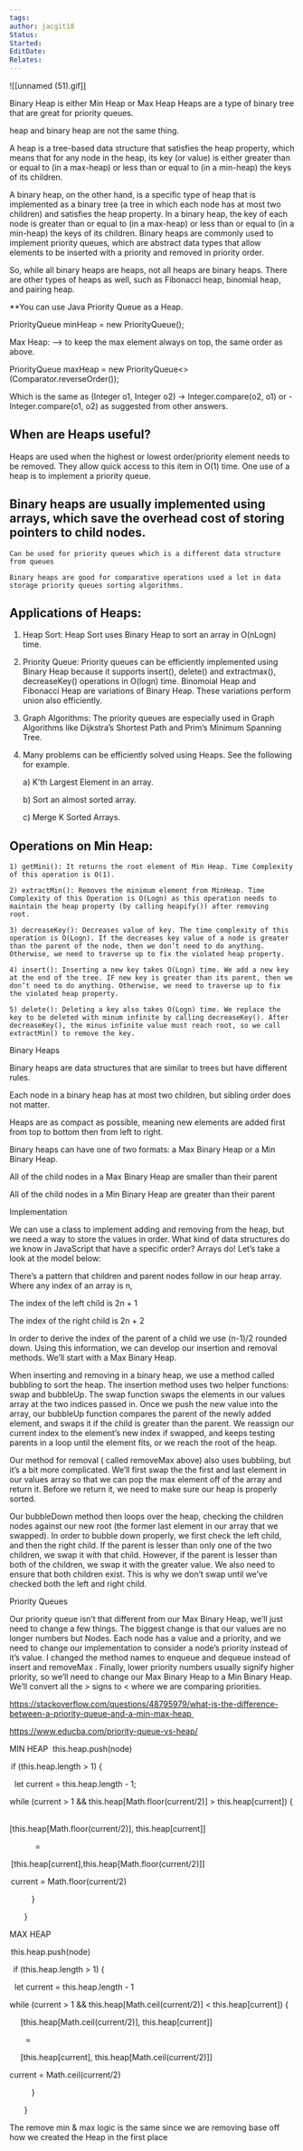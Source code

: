```yaml
---
tags: 
author: jacgit18
Status: 
Started: 
EditDate: 
Relates:
---
```

![[unnamed (51).gif]]

Binary Heap is either Min Heap or Max Heap
Heaps are a type of binary tree that are great for priority queues.

heap and binary heap are not the same thing.

A heap is a tree-based data structure that satisfies the heap property, which means that for any node in the heap, its key (or value) is either greater than or equal to (in a max-heap) or less than or equal to (in a min-heap) the keys of its children.  
  
A binary heap, on the other hand, is a specific type of heap that is implemented as a binary tree (a tree in which each node has at most two children) and satisfies the heap property. In a binary heap, the key of each node is greater than or equal to (in a max-heap) or less than or equal to (in a min-heap) the keys of its children. Binary heaps are commonly used to implement priority queues, which are abstract data types that allow elements to be inserted with a priority and removed in priority order.  
  
So, while all binary heaps are heaps, not all heaps are binary heaps. There are other types of heaps as well, such as Fibonacci heap, binomial heap, and pairing heap.



**You can use Java Priority Queue as a Heap. 

PriorityQueue<Integer> minHeap = new PriorityQueue<Integer>(); 

Max Heap: --> to keep the max element always on top, the same order as above. 

PriorityQueue<Integer> maxHeap = new PriorityQueue<>(Comparator.reverseOrder()); 

Which is the same as (Integer o1, Integer o2) -> Integer.compare(o2, o1) or - Integer.compare(o1, o2) as suggested from other answers. 



## When are Heaps useful? 

Heaps are used when the highest or lowest order/priority element needs to be removed. They allow quick access to this item in O(1) time. One use of a heap is to implement a priority queue. 

## Binary heaps are usually implemented using arrays, which save the overhead cost of storing pointers to child nodes. 

	Can be used for priority queues which is a different data structure from queues 

	Binary heaps are good for comparative operations used a lot in data storage priority queues sorting algorithms. 

## Applications of Heaps: 

1) Heap Sort: Heap Sort uses Binary Heap to sort an array in O(nLogn) time. 

2) Priority Queue: Priority queues can be efficiently implemented using Binary Heap because it supports insert(), delete() and extractmax(), decreaseKey() operations in O(logn) time. Binomoial Heap and Fibonacci Heap are variations of Binary Heap. These variations perform union also efficiently. 

3) Graph Algorithms: The priority queues are especially used in Graph Algorithms like Dijkstra’s Shortest Path and Prim’s Minimum Spanning Tree. 

4) Many problems can be efficiently solved using Heaps. See the following for example. 

	a) K’th Largest Element in an array. 

	b) Sort an almost sorted array. 

	c) Merge K Sorted Arrays. 

## Operations on Min Heap: 

	1) getMini(): It returns the root element of Min Heap. Time Complexity of this operation is O(1). 

	2) extractMin(): Removes the minimum element from MinHeap. Time Complexity of this Operation is O(Logn) as this operation needs to maintain the heap property (by calling heapify()) after removing root. 

	3) decreaseKey(): Decreases value of key. The time complexity of this operation is O(Logn). If the decreases key value of a node is greater than the parent of the node, then we don’t need to do anything. Otherwise, we need to traverse up to fix the violated heap property. 

	4) insert(): Inserting a new key takes O(Logn) time. We add a new key at the end of the tree. IF new key is greater than its parent, then we don’t need to do anything. Otherwise, we need to traverse up to fix the violated heap property. 

	5) delete(): Deleting a key also takes O(Logn) time. We replace the key to be deleted with minum infinite by calling decreaseKey(). After decreaseKey(), the minus infinite value must reach root, so we call extractMin() to remove the key.








Binary Heaps 

Binary heaps are data structures that are similar to trees but have different rules. 

Each node in a binary heap has at most two children, but sibling order does not matter. 

Heaps are as compact as possible, meaning new elements are added first from top to bottom then from left to right. 

Binary heaps can have one of two formats: a Max Binary Heap or a Min Binary Heap. 

All of the child nodes in a Max Binary Heap are smaller than their parent 

All of the child nodes in a Min Binary Heap are greater than their parent 

Implementation 

We can use a class to implement adding and removing from the heap, but we need a way to store the values in order. What kind of data structures do we know in JavaScript that have a specific order? Arrays do! Let’s take a look at the model below: 

There’s a pattern that children and parent nodes follow in our heap array. Where any index of an array is n, 

The index of the left child is 2n + 1 

The index of the right child is 2n + 2 

In order to derive the index of the parent of a child we use (n-1)/2 rounded down. Using this information, we can develop our insertion and removal methods. We’ll start with a Max Binary Heap. 

When inserting and removing in a binary heap, we use a method called bubbling to sort the heap. The insertion method uses two helper functions: swap and bubbleUp. The swap function swaps the elements in our values array at the two indices passed in. Once we push the new value into the array, our bubbleUp function compares the parent of the newly added element, and swaps it if the child is greater than the parent. We reassign our current index to the element’s new index if swapped, and keeps testing parents in a loop until the element fits, or we reach the root of the heap. 

Our method for removal ( called removeMax above) also uses bubbling, but it’s a bit more complicated. We’ll first swap the the first and last element in our values array so that we can pop the max element off of the array and return it. Before we return it, we need to make sure our heap is properly sorted. 

Our bubbleDown method then loops over the heap, checking the children nodes against our new root (the former last element in our array that we swapped). In order to bubble down properly, we first check the left child, and then the right child. If the parent is lesser than only one of the two children, we swap it with that child. However, if the parent is lesser than both of the children, we swap it with the greater value. We also need to ensure that both children exist. This is why we don’t swap until we’ve checked both the left and right child. 

Priority Queues 

Our priority queue isn’t that different from our Max Binary Heap, we’ll just need to change a few things. The biggest change is that our values are no longer numbers but Nodes. Each node has a value and a priority, and we need to change our implementation to consider a node’s priority instead of it’s value. I changed the method names to enqueue and dequeue instead of insert and removeMax . Finally, lower priority numbers usually signify higher priority, so we’ll need to change our Max Binary Heap to a Min Binary Heap. We’ll convert all the > signs to < where we are comparing priorities. 

https://stackoverflow.com/questions/48795979/what-is-the-difference-between-a-priority-queue-and-a-min-max-heap 

https://www.educba.com/priority-queue-vs-heap/



MIN HEAP 
this.heap.push(node) 

 if (this.heap.length > 1) { 

   let current = this.heap.length - 1; 

while (current > 1 && this.heap[Math.floor(current/2)] > this.heap[current]) { 

[this.heap[Math.floor(current/2)], this.heap[current]] 

              = 

 [this.heap[current],this.heap[Math.floor(current/2)]] 

 current = Math.floor(current/2) 

            } 

        } 

MAX HEAP 

 this.heap.push(node) 

  if (this.heap.length > 1) { 

   let current = this.heap.length - 1 

while (current > 1 && this.heap[Math.ceil(current/2)] < this.heap[current]) { 

      [this.heap[Math.ceil(current/2)], this.heap[current]] 

         = 

      [this.heap[current], this.heap[Math.ceil(current/2)]] 

current = Math.ceil(current/2) 

            } 

        } 

The remove min & max logic is the same since we are removing base off how we created the Heap in the first place